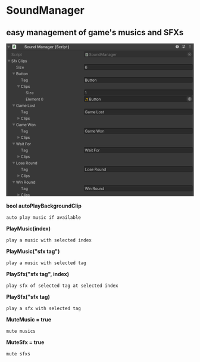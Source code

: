 # SoundManager
## easy management of game's musics and SFXs

![mul83rry](https://github.com/mul83rry/SoundManager/blob/main/Sound%20Manager.PNG)


**bool autoPlayBackgroundClip**
```
auto play music if available
```

**PlayMusic(index)**
```
play a music with selected index
```

**PlayMusic("sfx tag")**
```
play a music with selected tag
```

**PlaySfx("sfx tag", index)**
```
play sfx of selected tag at selected index
```

**PlaySfx("sfx tag)**
```
play a sfx with selected tag
```

**MuteMusic = true**
```
mute musics
```

**MuteSfx = true**
```
mute sfxs
```
